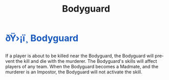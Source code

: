 ﻿---
lang: en-US
title: Bodyguard
prev: Bastion
next: Crusader
---
# <font color="#185abd">ðŸ›¡ï¸ <b>Bodyguard</b></font> <Badge text="Killing" type="tip" vertical="middle"/>

If a player is about to be killed near the Bodyguard, the Bodyguard will prevent the kill and die with the murderer. The Bodyguard's skills will affect players of any team. When the Bodyguard becomes a Madmate, and the murderer is an Impostor, the Bodyguard will not activate the skill.